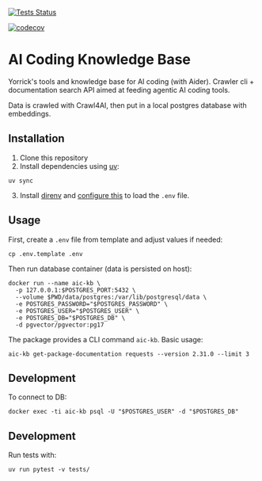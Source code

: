 [![Tests Status](https://github.com/yorrick-org/aic-kb/actions/workflows/tests.yml/badge.svg)](https://github.com/yorrick-org/aic-kb/actions)

 [![codecov](https://codecov.io/gh/yorrick-org/aic-kb/branch/main/graph/badge.svg)](https://codecov.io/gh/yorrick-org/aic-kb)    

# AI Coding Knowledge Base

Yorrick's tools and knowledge base for AI coding (with Aider).
Crawler cli + documentation search API aimed at feeding agentic AI coding tools. 

Data is crawled with Crawl4AI, then put in a local postgres database with embeddings.

## Installation

1. Clone this repository
2. Install dependencies using [uv](https://docs.astral.sh/uv/getting-started/installation/):
```fish
uv sync
```
3. Install [direnv](https://direnv.net/docs/installation.html) and [configure this](https://direnv.net/man/direnv.toml.1.html#codeloaddotenvcode) to load the `.env` file.

## Usage

First, create a `.env` file from template and adjust values if needed:

```fish
cp .env.template .env
```

Then run database container (data is persisted on host):
```fish
docker run --name aic-kb \
  -p 127.0.0.1:$POSTGRES_PORT:5432 \
  --volume $PWD/data/postgres:/var/lib/postgresql/data \
  -e POSTGRES_PASSWORD="$POSTGRES_PASSWORD" \
  -e POSTGRES_USER="$POSTGRES_USER" \
  -e POSTGRES_DB="$POSTGRES_DB" \
  -d pgvector/pgvector:pg17
```

The package provides a CLI command `aic-kb`. Basic usage:

```fish
aic-kb get-package-documentation requests --version 2.31.0 --limit 3
```


## Development

To connect to DB:

```fish
docker exec -ti aic-kb psql -U "$POSTGRES_USER" -d "$POSTGRES_DB"
```


## Development

Run tests with:

```fish
uv run pytest -v tests/
```
